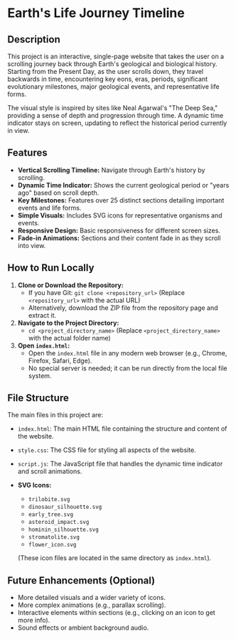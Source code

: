 # Earth's Life Journey Timeline

## Description

This project is an interactive, single-page website that takes the user on a scrolling journey back through Earth's geological and biological history. Starting from the Present Day, as the user scrolls down, they travel backwards in time, encountering key eons, eras, periods, significant evolutionary milestones, major geological events, and representative life forms.

The visual style is inspired by sites like Neal Agarwal's "The Deep Sea," providing a sense of depth and progression through time. A dynamic time indicator stays on screen, updating to reflect the historical period currently in view.

## Features

*   **Vertical Scrolling Timeline:** Navigate through Earth's history by scrolling.
*   **Dynamic Time Indicator:** Shows the current geological period or "years ago" based on scroll depth.
*   **Key Milestones:** Features over 25 distinct sections detailing important events and life forms.
*   **Simple Visuals:** Includes SVG icons for representative organisms and events.
*   **Responsive Design:** Basic responsiveness for different screen sizes.
*   **Fade-in Animations:** Sections and their content fade in as they scroll into view.

## How to Run Locally

1.  **Clone or Download the Repository:**
    *   If you have Git: `git clone <repository_url>` (Replace `<repository_url>` with the actual URL)
    *   Alternatively, download the ZIP file from the repository page and extract it.
2.  **Navigate to the Project Directory:**
    *   `cd <project_directory_name>` (Replace `<project_directory_name>` with the actual folder name)
3.  **Open `index.html`:**
    *   Open the `index.html` file in any modern web browser (e.g., Chrome, Firefox, Safari, Edge).
    *   No special server is needed; it can be run directly from the local file system.

## File Structure

The main files in this project are:

*   `index.html`: The main HTML file containing the structure and content of the website.
*   `style.css`: The CSS file for styling all aspects of the website.
*   `script.js`: The JavaScript file that handles the dynamic time indicator and scroll animations.
*   **SVG Icons:**
    *   `trilobite.svg`
    *   `dinosaur_silhouette.svg`
    *   `early_tree.svg`
    *   `asteroid_impact.svg`
    *   `hominin_silhouette.svg`
    *   `stromatolite.svg`
    *   `flower_icon.svg`

    (These icon files are located in the same directory as `index.html`).

## Future Enhancements (Optional)

*   More detailed visuals and a wider variety of icons.
*   More complex animations (e.g., parallax scrolling).
*   Interactive elements within sections (e.g., clicking on an icon to get more info).
*   Sound effects or ambient background audio.

